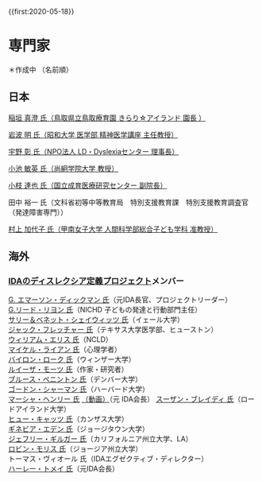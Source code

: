 {{first:2020-05-18}}

# 専門家

＊作成中
（名前順）

## 日本

[稲垣 真澄 氏（鳥取県立鳥取療育園 きらり☆アイランド 園長 ）](https://researchmap.jp/read0000229)

[岩波 明 氏（昭和大学 医学部 精神医学講座 主任教授）](https://www.showa-u.ac.jp/education/med/major/psychiat.html)

[宇野 彰 氏（NPO法人 LD・Dyslexiaセンター 理事長）](https://researchmap.jp/read0202502)

[小池 敏英 氏（尚絅学院大学 教授）](https://www.shokei.jp/institution/research/teacher/item.php?p=94)

[小枝 達也 氏（国立成育医療研究センター 副院長）](https://www.ncchd.go.jp/hospital/about/doctor/heart/k02.html)

田中 裕一 氏（文科省初等中等教育局　特別支援教育課　特別支援教育調査官（発達障害専門））

[村上 加代子 氏（甲南女子大学 人間科学部総合子ども学科 准教授）](https://researchmap.jp/kayoko_mkm)

## 海外
### [IDAのディスレクシア定義プロジェクト](../what-is-dyslexia/ida-definition.md)メンバー
[G. エマーソン・ディックマン 氏](https://www.emersondickman.com/)（元IDA長官、プロジェクトリーダー）  
[G.リード・リヨン 氏](https://childrenofthecode.org/interviews/lyon.htm)（NICHD 子どもの発達と行動部門主任）  
[サリー＆ベネット・シェイウィッツ 氏](https://www.nytimes.com/2018/09/21/health/dyslexia-shaywitz-yale.html)（イェール大学）  
[ジャック・フレッチャー 氏](https://uh.edu/class/psychology/about/people/jack-fletcher/)（テキサス大学医学部、ヒューストン）  
[ウィリアム・エリス 氏](https://www.baltimoresun.com/news/bs-xpm-1995-11-12-1995316090-story.html)（NCLD）  
[マイケル・ライアン 氏](http://dyslexiahelp.umich.edu/dyslexics/letter-from-dr-ryan)（心理学者）  
[バイロン・ローク 氏](https://www.tandfonline.com/doi/abs/10.1080/13854046.2011.638043?journalCode=ntcn20)（ウィンザー大学）  
[ルイーザ・モーツ 氏](http://www.louisamoats.com/)（作家・研究者）  
[ブルース・ペニントン 氏](https://www.du.edu/ahss/psychology/facultystaffstudents/faculty-listing/pennington.html)（デンバー大学）  
[ゴードン・シャーマン 氏](https://www.thenewgrange.org/about/gordon-sherman/)（ハーバード大学）  
[マーシャ・ヘンリー 氏](https://products.brookespublishing.com/cw_contributorinfo.aspx?ContribID=2053&Name=Marcia+K.+Henry%2C+Ph.D.) [（動画）](https://www.youtube.com/watch?v=bi3rMHMWX1U)（元 IDA会長）
[スーザン・ブレイディ 氏](https://web.uri.edu/psychology/meet/susan-brady/)（ロードアイランド大学）  
[ヒュー・キャッツ 氏](https://directory.cci.fsu.edu/hugh-catts/)（カンザス大学）  
[ギネビア・エデン 氏](https://gufaculty360.georgetown.edu/s/contact/00336000014RdJHAA0/guinevere-eden)（ジョージタウン大学）  
[ジェフリー・ギルガー 氏](https://www.ucmerced.edu/content/jeffrey-gilger)（カリフォルニア州立大学、LA）  
[ロビン・モリス 氏](https://cradl.gsu.edu/profile/robin-morris/)（ジョージア州立大学）  
トーマス・ヴィオール 氏（IDAエグゼクティブ・ディレクター）  
[ハーレー・トメイ 氏](https://www.youtube.com/watch?v=-JfNtXnvgdI)（元IDA会長）